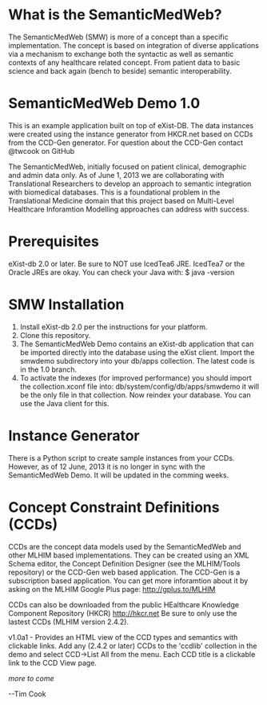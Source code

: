 What is the SemanticMedWeb?
===========================
The SemanticMedWeb (SMW) is more of a concept than a specific implementation. 
The concept is based on integration of diverse applications via a mechanism to exchange both the syntactic as well as semantic contexts of any healthcare related concept.
From patient data to basic science and back again (bench to beside) semantic interoperability. 


SemanticMedWeb Demo 1.0
=======================

This is an example application built on top of eXist-DB. 
The data instances were created using the instance generator from HKCR.net
based on CCDs from the CCD-Gen generator. For question about the CCD-Gen contact @twcook on GitHub

The SemanticMedWeb, initially focused on patient clinical, demographic and admin data only.
As of June 1, 2013 we are collaborating with Translational Researchers to develop an approach to semantic integration with biomedical databases. This is a foundational problem in the Translational Medicine domain that this project based on Multi-Level Healthcare Inforamtion Modelling approaches can address with success.

Prerequisites
=============
eXist-db 2.0 or later.
Be sure to NOT use IcedTea6 JRE. IcedTea7 or the Oracle JREs are okay. You can check your Java with:
$ java -version



SMW Installation
================
1.  Install eXist-db 2.0 per the instructions for your platform.
2.  Clone this repository.
3.  The SemanticMedWeb Demo contains an eXist-db application that can be imported directly into the database using the eXist client.
    Import the smwdemo subdirectory into your db/apps collection. The latest code is in the 1.0 branch.
4.  To activate the indexes (for improved performance) you should import the collection.xconf file into:
    db/system/config/db/apps/smwdemo it will be the only file in that collection. Now reindex your database. You can use the Java client for this.


Instance Generator
==================
There is a Python script to create sample instances from your CCDs.  However, as of 12 June, 2013 it is no longer in sync with the SemanticMedWeb Demo.  It will be updated in the comming weeks. 


Concept Constraint Definitions (CCDs)
=====================================
CCDs are the concept data models used by the SemanticMedWeb and other MLHIM based implementations.
They can be created using an XML Schema editor, the Concept Definition Designer (see the MLHIM/Tools repository) 
or the CCD-Gen web based application. The CCD-Gen is a subscription based application. You can get more inforamtion about it by asking on the MLHIM Google Plus page: http://gplus.to/MLHIM

CCDs can also be downloaded from the public HEalthcare Knowledge Component Repository (HKCR) http://hkcr.net
Be sure to only use the lastest CCDs (MLHIM version 2.4.2).



v1.0a1 - Provides an HTML view of the CCD types and semantics with clickable links. Add any (2.4.2 or later) CCDs to the 'ccdlib' collection in the demo and select CCD->List All from the menu.  Each CCD title is a clickable link to the CCD View page. 


_more to come_
 
--Tim Cook
